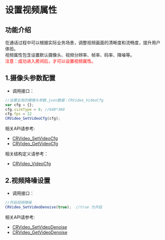 
# 设置视频属性

## 功能介绍

在通话过程中可以根据实际业务场景，调整视频画面的清晰度和流畅度，提升用户体验。</br>
视频属性包含设置默认摄像头、视频分辨率、帧率、码率、降噪等。</br>
<font color=Red>注意：成功进入房间后，才可以设置视频属性。</font>

<h2 id=cfg> 1.摄像头参数配置</h2>

- 调用接口：

```js
//设置全局的摄像头参数,json数据：CRVideo_VideoCfg
var cfg = {};
cfg.sizeType = 8; //640*360
cfg.fps = 12
CRVideo_SetVideoCfg(cfg);

```
相关API请参考:
* [CRVideo_SetVideoCfg](API.md#CRVideo_SetVideoCfg)
* [CRVideo_GetVideoCfg](API.md#CRVideo_GetVideoCfg)

相关结构定义请参考：
* [CRVideo_VideoCfg](TypeDefinitions.md#CRVideo_VideoCfg)

<h2 id=denoise> 2.视频降噪设置</h2>

- 调用接口：

```js
//开启视频降噪
CRVideo_SetVideoDenoise(true);  //true 为开启

```

相关API请参考:
* [CRVideo_SetVideoDenoise](API.md#CRVideo_SetVideoDenoise)
* [CRVideo_GetVideoDenoise](API.md#CRVideo_GetVideoDenoise)












